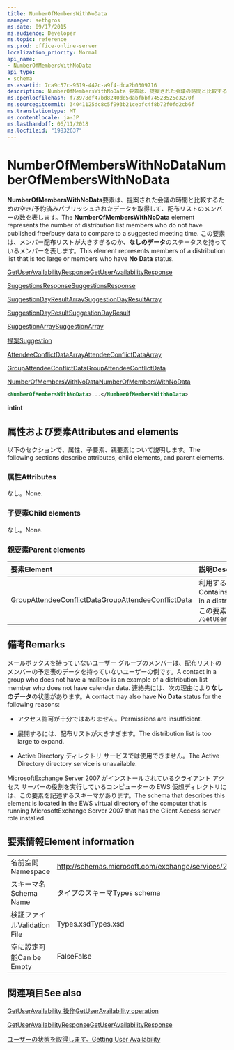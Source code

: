 ```yaml
---
title: NumberOfMembersWithNoData
manager: sethgros
ms.date: 09/17/2015
ms.audience: Developer
ms.topic: reference
ms.prod: office-online-server
localization_priority: Normal
api_name:
- NumberOfMembersWithNoData
api_type:
- schema
ms.assetid: 7ca9c57c-9519-442c-a9f4-dca2b0309716
description: NumberOfMembersWithNoData 要素は、提案された会議の時間と比較するための空き/予約済みパブリッシュされたデータを取得して、配布リストのメンバーの数を表します。 この要素は、メンバー配布リストが大きすぎるのか、なしのデータのステータスを持っているメンバーを表します。
ms.openlocfilehash: f73978df47bd8240dd5dabfbbf74523525e3270f
ms.sourcegitcommit: 34041125dc8c5f993b21cebfc4f8b72f0fd2cb6f
ms.translationtype: MT
ms.contentlocale: ja-JP
ms.lasthandoff: 06/11/2018
ms.locfileid: "19832637"
---
```

# <a name="numberofmemberswithnodata"></a><span data-ttu-id="b847d-104">NumberOfMembersWithNoData</span><span class="sxs-lookup"><span data-stu-id="b847d-104">NumberOfMembersWithNoData</span></span>

<span data-ttu-id="b847d-105">**NumberOfMembersWithNoData**要素は、提案された会議の時間と比較するための空き/予約済みパブリッシュされたデータを取得して、配布リストのメンバーの数を表します。</span><span class="sxs-lookup"><span data-stu-id="b847d-105">The **NumberOfMembersWithNoData** element represents the number of distribution list members who do not have published free/busy data to compare to a suggested meeting time.</span></span> <span data-ttu-id="b847d-106">この要素は、メンバー配布リストが大きすぎるのか、**なしのデータ**のステータスを持っているメンバーを表します。</span><span class="sxs-lookup"><span data-stu-id="b847d-106">This element represents members of a distribution list that is too large or members who have **No Data** status.</span></span> 
  
[<span data-ttu-id="b847d-107">GetUserAvailabilityResponse</span><span class="sxs-lookup"><span data-stu-id="b847d-107">GetUserAvailabilityResponse</span></span>](getuseravailabilityresponse.md)
  
[<span data-ttu-id="b847d-108">SuggestionsResponse</span><span class="sxs-lookup"><span data-stu-id="b847d-108">SuggestionsResponse</span></span>](suggestionsresponse.md)
  
[<span data-ttu-id="b847d-109">SuggestionDayResultArray</span><span class="sxs-lookup"><span data-stu-id="b847d-109">SuggestionDayResultArray</span></span>](suggestiondayresultarray.md)
  
[<span data-ttu-id="b847d-110">SuggestionDayResult</span><span class="sxs-lookup"><span data-stu-id="b847d-110">SuggestionDayResult</span></span>](suggestiondayresult.md)
  
[<span data-ttu-id="b847d-111">SuggestionArray</span><span class="sxs-lookup"><span data-stu-id="b847d-111">SuggestionArray</span></span>](suggestionarray.md)
  
[<span data-ttu-id="b847d-112">提案</span><span class="sxs-lookup"><span data-stu-id="b847d-112">Suggestion</span></span>](suggestion.md)
  
[<span data-ttu-id="b847d-113">AttendeeConflictDataArray</span><span class="sxs-lookup"><span data-stu-id="b847d-113">AttendeeConflictDataArray</span></span>](attendeeconflictdataarray.md)
  
[<span data-ttu-id="b847d-114">GroupAttendeeConflictData</span><span class="sxs-lookup"><span data-stu-id="b847d-114">GroupAttendeeConflictData</span></span>](groupattendeeconflictdata.md)
  
[<span data-ttu-id="b847d-115">NumberOfMembersWithNoData</span><span class="sxs-lookup"><span data-stu-id="b847d-115">NumberOfMembersWithNoData</span></span>](numberofmemberswithnodata.md)
  
```xml
<NumberOfMembersWithNoData>...</NumberOfMembersWithNoData>
```

 <span data-ttu-id="b847d-116">**int**</span><span class="sxs-lookup"><span data-stu-id="b847d-116">**int**</span></span>
## <a name="attributes-and-elements"></a><span data-ttu-id="b847d-117">属性および要素</span><span class="sxs-lookup"><span data-stu-id="b847d-117">Attributes and elements</span></span>

<span data-ttu-id="b847d-118">以下のセクションで、属性、子要素、親要素について説明します。</span><span class="sxs-lookup"><span data-stu-id="b847d-118">The following sections describe attributes, child elements, and parent elements.</span></span>
  
### <a name="attributes"></a><span data-ttu-id="b847d-119">属性</span><span class="sxs-lookup"><span data-stu-id="b847d-119">Attributes</span></span>

<span data-ttu-id="b847d-120">なし。</span><span class="sxs-lookup"><span data-stu-id="b847d-120">None.</span></span>
  
### <a name="child-elements"></a><span data-ttu-id="b847d-121">子要素</span><span class="sxs-lookup"><span data-stu-id="b847d-121">Child elements</span></span>

<span data-ttu-id="b847d-122">なし。</span><span class="sxs-lookup"><span data-stu-id="b847d-122">None.</span></span>
  
### <a name="parent-elements"></a><span data-ttu-id="b847d-123">親要素</span><span class="sxs-lookup"><span data-stu-id="b847d-123">Parent elements</span></span>

|<span data-ttu-id="b847d-124">**要素**</span><span class="sxs-lookup"><span data-stu-id="b847d-124">**Element**</span></span>|<span data-ttu-id="b847d-125">**説明**</span><span class="sxs-lookup"><span data-stu-id="b847d-125">**Description**</span></span>|
|:-----|:-----|
|[<span data-ttu-id="b847d-126">GroupAttendeeConflictData</span><span class="sxs-lookup"><span data-stu-id="b847d-126">GroupAttendeeConflictData</span></span>](groupattendeeconflictdata.md) <br/> |<span data-ttu-id="b847d-127">利用するユーザーの数、競合を持っているユーザーの数および提案された会議の配布リストの利用可能時間情報を持っていないユーザーの数についての集計の競合に関する情報が含まれています。</span><span class="sxs-lookup"><span data-stu-id="b847d-127">Contains aggregate conflict information about the number of users who are available, the number of users who have conflicts, and the number of users who do not have availability information in a distribution list for a suggested meeting time.</span></span>  <br/> <span data-ttu-id="b847d-128">この要素への XPath 式は、次のようにします。</span><span class="sxs-lookup"><span data-stu-id="b847d-128">The following is the XPath expression to this element:</span></span>  <br/>  `/GetUserAvailabilityResponse/SuggestionsResponse/SuggestionDayResultArray/SuggestionDayResult[i]/SuggestionArray/Suggestion[i]/AttendeeConflictDataArray/GroupAttendeeConflictData` <br/> |
   
## <a name="remarks"></a><span data-ttu-id="b847d-129">備考</span><span class="sxs-lookup"><span data-stu-id="b847d-129">Remarks</span></span>

<span data-ttu-id="b847d-130">メールボックスを持っていないユーザー グループのメンバーは、配布リストのメンバーの予定表のデータを持っていないユーザーの例です。</span><span class="sxs-lookup"><span data-stu-id="b847d-130">A contact in a group who does not have a mailbox is an example of a distribution list member who does not have calendar data.</span></span> <span data-ttu-id="b847d-131">連絡先には、次の理由により**なしのデータ**の状態があります。</span><span class="sxs-lookup"><span data-stu-id="b847d-131">A contact may also have **No Data** status for the following reasons:</span></span> 
  
- <span data-ttu-id="b847d-132">アクセス許可が十分ではありません。</span><span class="sxs-lookup"><span data-stu-id="b847d-132">Permissions are insufficient.</span></span>
    
- <span data-ttu-id="b847d-133">展開するには、配布リストが大きすぎます。</span><span class="sxs-lookup"><span data-stu-id="b847d-133">The distribution list is too large to expand.</span></span>
    
- <span data-ttu-id="b847d-134">Active Directory ディレクトリ サービスでは使用できません。</span><span class="sxs-lookup"><span data-stu-id="b847d-134">The Active Directory directory service is unavailable.</span></span>
    
<span data-ttu-id="b847d-135">MicrosoftExchange Server 2007 がインストールされているクライアント アクセス サーバーの役割を実行しているコンピューターの EWS 仮想ディレクトリには、この要素を記述するスキーマがあります。</span><span class="sxs-lookup"><span data-stu-id="b847d-135">The schema that describes this element is located in the EWS virtual directory of the computer that is running MicrosoftExchange Server 2007 that has the Client Access server role installed.</span></span>
  
## <a name="element-information"></a><span data-ttu-id="b847d-136">要素情報</span><span class="sxs-lookup"><span data-stu-id="b847d-136">Element information</span></span>

|||
|:-----|:-----|
|<span data-ttu-id="b847d-137">名前空間</span><span class="sxs-lookup"><span data-stu-id="b847d-137">Namespace</span></span>  <br/> |http://schemas.microsoft.com/exchange/services/2006/types  <br/> |
|<span data-ttu-id="b847d-138">スキーマ名</span><span class="sxs-lookup"><span data-stu-id="b847d-138">Schema Name</span></span>  <br/> |<span data-ttu-id="b847d-139">タイプのスキーマ</span><span class="sxs-lookup"><span data-stu-id="b847d-139">Types schema</span></span>  <br/> |
|<span data-ttu-id="b847d-140">検証ファイル</span><span class="sxs-lookup"><span data-stu-id="b847d-140">Validation File</span></span>  <br/> |<span data-ttu-id="b847d-141">Types.xsd</span><span class="sxs-lookup"><span data-stu-id="b847d-141">Types.xsd</span></span>  <br/> |
|<span data-ttu-id="b847d-142">空に設定可能</span><span class="sxs-lookup"><span data-stu-id="b847d-142">Can be Empty</span></span>  <br/> |<span data-ttu-id="b847d-143">False</span><span class="sxs-lookup"><span data-stu-id="b847d-143">False</span></span>  <br/> |
   
## <a name="see-also"></a><span data-ttu-id="b847d-144">関連項目</span><span class="sxs-lookup"><span data-stu-id="b847d-144">See also</span></span>



[<span data-ttu-id="b847d-145">GetUserAvailability 操作</span><span class="sxs-lookup"><span data-stu-id="b847d-145">GetUserAvailability operation</span></span>](getuseravailability-operation.md)
  
[<span data-ttu-id="b847d-146">GetUserAvailabilityResponse</span><span class="sxs-lookup"><span data-stu-id="b847d-146">GetUserAvailabilityResponse</span></span>](getuseravailabilityresponse.md)


[<span data-ttu-id="b847d-147">ユーザーの状態を取得します。</span><span class="sxs-lookup"><span data-stu-id="b847d-147">Getting User Availability</span></span>](http://msdn.microsoft.com/library/d4133fcb-9b0f-4e6b-aadf-a389da83516a%28Office.15%29.aspx)

